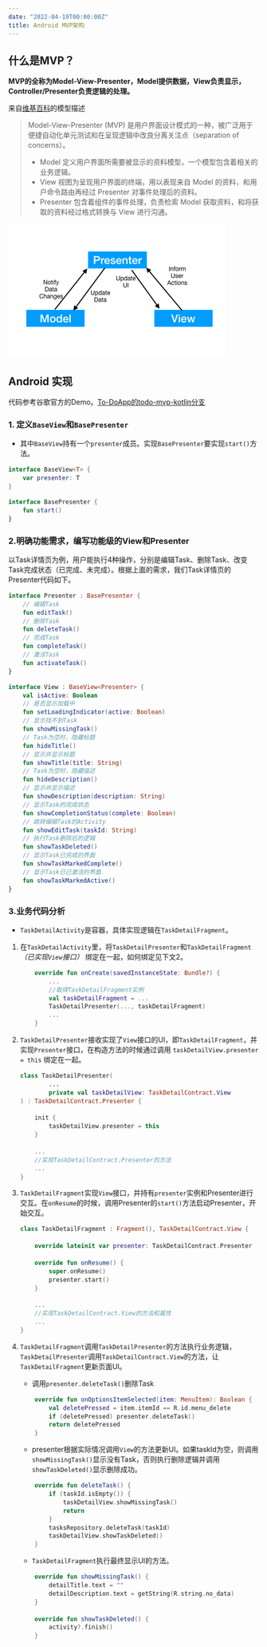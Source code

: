 ```yaml
---
date: "2022-04-19T00:00:00Z"
title: Android MVP架构
---
```


## 什么是MVP？

**MVP的全称为Model-View-Presenter，Model提供数据，View负责显示，Controller/Presenter负责逻辑的处理。**

来自[维基百科](https://zh.wikipedia.org/wiki/Model-view-presenter)的模型描述
> Model-View-Presenter (MVP) 是用户界面设计模式的一种，被广泛用于便捷自动化单元测试和在呈现逻辑中改良分离关注点（separation of concerns）。
>
>- Model 定义用户界面所需要被显示的资料模型，一个模型包含着相关的业务逻辑。
>- View 视图为呈现用户界面的终端，用以表现来自 Model 的资料，和用户命令路由再经过 Presenter 对事件处理后的资料。
>- Presenter 包含着组件的事件处理，负责检索 Model 获取资料，和将获取的资料经过格式转换与 View 进行沟通。

![MVP图示](android-mvp-flow.png)

## Android 实现

代码参考谷歌官方的Demo。[To-DoApp的todo-mvp-kotlin分支](https://github.com/android/architecture-samples/tree/todo-mvp-kotlin)

### 1. 定义`BaseView`和`BasePresenter`

- 其中`BaseView`持有一个`presenter`成员。实现`BasePresenter`要实现`start()`方法。

```kotlin
interface BaseView<T> {
    var presenter: T
}
```

```kotlin
interface BasePresenter {
    fun start()
}
```

### 2.明确功能需求，编写功能级的View和Presenter

以Task详情页为例，用户能执行4种操作，分别是编辑Task、删除Task、改变Task完成状态（已完成、未完成）。根据上面的需求，我们Task详情页的Presenter代码如下。

```kotlin
interface Presenter : BasePresenter {
    // 编辑Task
    fun editTask()
    // 删除Task
    fun deleteTask()
    // 完成Task
    fun completeTask()
    // 激活Task
    fun activateTask()
}
```

```kotlin
interface View : BaseView<Presenter> {
    val isActive: Boolean
    // 是否显示加载中
    fun setLoadingIndicator(active: Boolean)
    // 显示找不到Task
    fun showMissingTask()
    // Task为空时，隐藏标题
    fun hideTitle()
    // 显示并显示标题
    fun showTitle(title: String)
    // Task为空时，隐藏描述
    fun hideDescription()
    // 显示并显示描述
    fun showDescription(description: String)
    // 显示Task的完成状态
    fun showCompletionStatus(complete: Boolean)
    // 跳转编辑Task的Activity
    fun showEditTask(taskId: String)
    // 执行Task删除后的逻辑
    fun showTaskDeleted()
    // 显示Task已完成的界面
    fun showTaskMarkedComplete()
    // 显示Task已已激活的界面
    fun showTaskMarkedActive()
}
```

### 3.业务代码分析

- `TaskDetailActivity`是容器，具体实现逻辑在`TaskDetailFragment`。
  
1. 在`TaskDetailActivity`里，将`TaskDetailPresenter`和`TaskDetailFragment`*（已实现`View`接口）* 绑定在一起，如何绑定见下文2。

    ```kotlin
        override fun onCreate(savedInstanceState: Bundle?) {
            ...
            //取得TaskDetailFragment实例
            val taskDetailFragment = ...
            TaskDetailPresenter(..., taskDetailFragment)
            ...
        }
    ```

2. `TaskDetailPresenter`接收实现了`View`接口的UI，即`TaskDetailFragment`，并实现`Presenter`接口，在构造方法的时候通过调用 `taskDetailView.presenter = this` 绑定在一起。

    ```kotlin
    class TaskDetailPresenter(
            ...
            private val taskDetailView: TaskDetailContract.View
    ) : TaskDetailContract.Presenter {
    
        init {
            taskDetailView.presenter = this
        }
    
        ...
        //实现TaskDetailContract.Presenter的方法
        ...
    }
    ```

3. `TaskDetailFragment`实现`View`接口，并持有`presenter`实例和Presenter进行交互。在`onResume`的时候，调用Presenter的`start()`方法启动Presenter，开始交互。

    ```kotlin
    class TaskDetailFragment : Fragment(), TaskDetailContract.View {
        
        override lateinit var presenter: TaskDetailContract.Presenter
    
        override fun onResume() {
            super.onResume()
            presenter.start()
        }
    
        ...
        //实现TaskDetailContract.View的方法和属性
        ...
    }
    ```

4. `TaskDetailFragment`调用`TaskDetailPresenter`的方法执行业务逻辑，`TaskDetailPresenter`调用`TaskDetailContract.View`的方法，让`TaskDetailFragment`更新页面UI。
    - 调用`presenter.deleteTask()`删除Task

    ```kotlin
        override fun onOptionsItemSelected(item: MenuItem): Boolean {
            val deletePressed = item.itemId == R.id.menu_delete
            if (deletePressed) presenter.deleteTask()
            return deletePressed
        }
    ```

    - presenter根据实际情况调用`View`的方法更新UI。如果taskId为空，则调用`showMissingTask()`显示没有Task，否则执行删除逻辑并调用`showTaskDeleted()`显示删除成功。

    ``` kotlin
        override fun deleteTask() {
            if (taskId.isEmpty()) {
                taskDetailView.showMissingTask()
                return
            }
            tasksRepository.deleteTask(taskId)
            taskDetailView.showTaskDeleted()
        }
    ```

    - `TaskDetailFragment`执行最终显示UI的方法。

    ```kotlin
        override fun showMissingTask() {
            detailTitle.text = ""
            detailDescription.text = getString(R.string.no_data)
        }
    
        override fun showTaskDeleted() {
            activity?.finish()
        }
    ```

